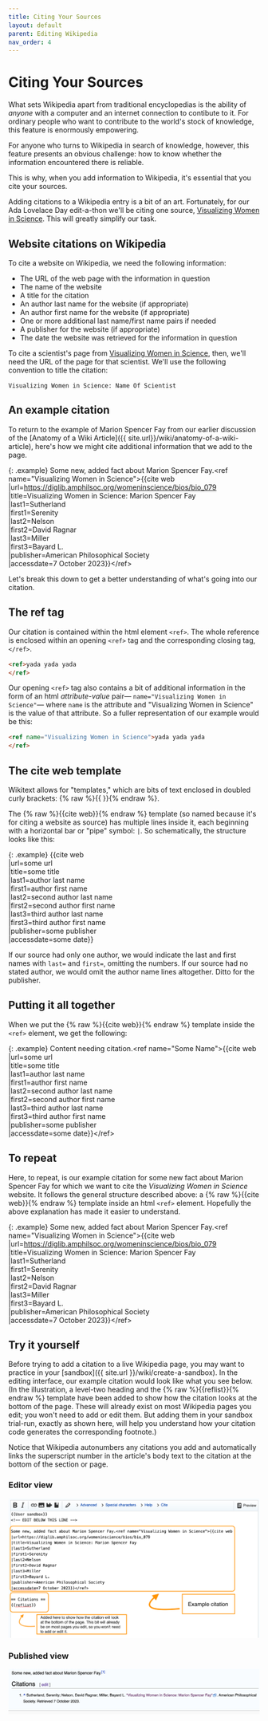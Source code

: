 ```yaml
---
title: Citing Your Sources
layout: default
parent: Editing Wikipedia
nav_order: 4
---
```

# Citing Your Sources

What sets Wikipedia apart from traditional encyclopedias is the ability of *anyone* with a computer and an internet connection to contibute to it. For ordinary people who want to contribute to the world's stock of knowledge, this feature is enormously empowering.

For anyone who turns to Wikipedia in search of knowledge, however, this feature presents an obvious challenge: how to know whether the information encountered there is reliable.

This is why, when you add information to Wikipedia, it's essential that you cite your sources.

Adding citations to a Wikipedia entry is a bit of an art. Fortunately, for our Ada Lovelace Day edit-a-thon we'll be citing one source, [Visualizing Women in Science](https://diglib.amphilsoc.org/womeninscience/). This will greatly simplify our task.

## Website citations on Wikipedia

To cite a website on Wikipedia, we need the following information:

- The URL of the web page with the information in question
- The name of the website
- A title for the citation
- An author last name for the website (if appropriate)
- An author first name for the website (if appropriate)
- One or more additional last name/first name pairs if needed
- A publisher for the website (if appropriate)
- The date the website was retrieved for the information in question

To cite a scientist's page from [Visualizing Women in Science](https://diglib.amphilsoc.org/womeninscience/), then, we'll need the URL of the page for that scientist. We'll use the following convention to title the citation:

```
Visualizing Women in Science: Name Of Scientist
```
## An example citation

To return to the example of Marion Spencer Fay from our earlier discussion of the [Anatomy of a Wiki Article]({{ site.url}}/wiki/anatomy-of-a-wiki-article), here's how we might cite additional information that we add to the page.

{: .example}
Some new, added fact about Marion Spencer Fay.\<ref name="Visualizing Women in Science"\>\{\{cite web  
|url=https://diglib.amphilsoc.org/womeninscience/bios/bio_079  
|title=Visualizing Women in Science: Marion Spencer Fay  
|last1=Sutherland  
|first1=Serenity  
|last2=Nelson  
|first2=David Ragnar  
|last3=Miller  
|first3=Bayard L.  
|publisher=American Philosophical Society  
|accessdate=7 October 2023\}\}\</ref\>

Let's break this down to get a better understanding of what's going into our citation.

## The ref tag

Our citation is contained within the html element `<ref>`. The whole reference is enclosed within an opening `<ref>` tag and the corresponding closing tag, `</ref>`.

```html
<ref>yada yada yada    
</ref>
```

Our opening `<ref>` tag also contains a bit of additional information in the form of an html *attribute-value* pair&mdash; `name="Visualizing Women in Science"`&mdash; where `name` is the attribute and "Visualizing Women in Science" is the value of that attribute. So a fuller representation of our example would be this:

```html
<ref name="Visualizing Women in Science">yada yada yada
</ref>
```
## The cite web template

Wikitext allows for "templates," which are bits of text enclosed in doubled curly brackets: {% raw %}{{ }}{% endraw %}.

The {% raw %}{{cite web}}{% endraw %} template (so named because it's for citing a website as source) has multiple lines inside it, each beginning with a horizontal bar or "pipe" symbol: `|`. So schematically, the structure looks like this:

{: .example}
\{\{cite web  
|url=some url  
|title=some title  
|last1=author last name  
|first1=author first name  
|last2=second author last name   
|first2=second author first name  
|last3=third author last name  
|first3=third author first name  
|publisher=some publisher  
|accessdate=some date\}\}

If our source had only one author, we would indicate the last and first names with `last=` and `first=`, omitting the numbers. If our source had no stated author, we would omit the author name lines altogether. Ditto for the publisher.

## Putting it all together

When we put the {% raw %}{{cite web}}{% endraw %} template inside the `<ref>` element, we get the following:

{: .example}
Content needing citation.\<ref name="Some Name"\>\{\{cite web  
|url=some url  
|title=some title  
|last1=author last name  
|first1=author first name  
|last2=second author last name  
|first2=second author first name  
|last3=third author last name  
|first3=third author first name  
|publisher=some publisher  
|accessdate=some date\}\}\</ref\>

## To repeat

Here, to repeat, is our example citation for some new fact about Marion Spencer Fay for which we want to cite the *Visualizing Women in Science* website. It follows the general structure described above: a {% raw %}{{cite web}}{% endraw %} template inside an html `<ref>` element. Hopefully the above explanation has made it easier to understand.

{: .example}
Some new, added fact about Marion Spencer Fay.\<ref name="Visualizing Women in Science">\{\{cite web   
|url=https://diglib.amphilsoc.org/womeninscience/bios/bio_079  
|title=Visualizing Women in Science: Marion Spencer Fay  
|last1=Sutherland  
|first1=Serenity  
|last2=Nelson  
|first2=David Ragnar  
|last3=Miller  
|first3=Bayard L.  
|publisher=American Philosophical Society  
|accessdate=7 October 2023\}\}\</ref\>

## Try it yourself

Before trying to add a citation to a live Wikipedia page, you may want to practice in your [sandbox]({{ site.url }}/wiki/create-a-sandbox). In the editing interface, our example citation would look like what you see below. (In the illustration, a level-two heading and the {% raw %}{{reflist}}{% endraw %} template have been added to show how the citation looks at the bottom of the page. These will already exist on most Wikipedia pages you edit; you won't need to add or edit them. But adding them in your sandbox trial-run, exactly as shown here, will help you understand how your citation code generates the corresponding footnote.)

Notice that Wikipedia autonumbers any citations you add and automatically links the superscript number in the article's body text to the citation at the bottom of the section or page.

### Editor view

[![Sample citation as shown in Wikipedia editor](../images/msf-citation-wikitext.png)](../images/msf-citation-wikitext.png)

### Published view

[![Sample citation as shown on published Wikipedia page](../images/msf-citation-published.png)](../images/msf-citation-published.png)

